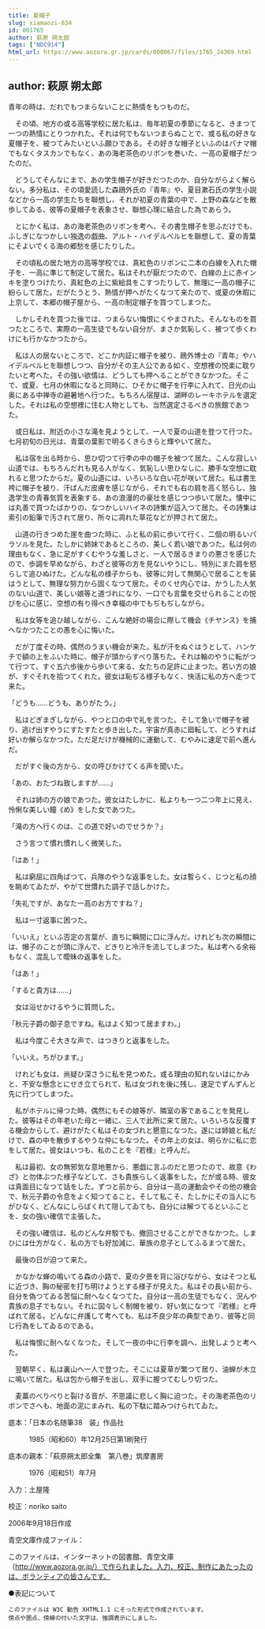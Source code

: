 ```yaml
---
title: 夏帽子
slug: xiamaozi-834
id: 001765
author: 萩原 朔太郎
tags: ["NDC914"]
html_url: https://www.aozora.gr.jp/cards/000067/files/1765_24369.html
---
```


## author: 萩原 朔太郎

青年の時は、だれでもつまらないことに熱情をもつものだ。

　その頃、地方の或る高等学校に居た私は、毎年初夏の季節になると、きまつて一つの熱情にとりつかれた。それは何でもないつまらぬことで、或る私の好きな夏帽子を、被つてみたいといふ願ひである。その好きな帽子といふのはパナマ帽でもなくタスカンでもなく、あの海老茶色のリボンを巻いた、一高の夏帽子だつたのだ。

　どうしてそんなにまで、あの学生帽子が好きだつたのか、自分ながらよく解らない。多分私は、その頃愛読した森鴎外氏の『青年』や、夏目漱石氏の学生小説などから一高の学生たちを聯想し、それが初夏の青葉の中で、上野の森などを散歩してゐる、彼等の夏帽子を表象させ、聯想心理に結合した為であらう。

　とにかく私は、あの海老茶色のリボンを考へ、その書生帽子を思ふだけでも、ふしぎになつかしい独逸の戯曲、アルト・ハイデルベルヒを聯想して、夏の青葉にそよいでくる海の郷愁を感じたりした。

　その頃私の居た地方の高等学校では、真紅色のリボンに二本の白線を入れた帽子を、一高に準じて制定して居た。私はそれが厭だつたので、白線の上に赤インキを塗りつけたり、真紅色の上に紫絵具をこすつたりして、無理に一高の帽子に紛らして居た。だがたうとう、熱情が押へがたくなつて来たので、或夏の休暇に上京して、本郷の帽子屋から、一高の制定帽子を買つてしまつた。

　しかしそれを買つた後では、つまらない悔恨にくやまされた。そんなものを買つたところで、実際の一高生徒でもない自分が、まさか気恥しく、被つて歩くわけにも行かなかつたから。

　私は人の居ないところで、どこか内証に帽子を被り、鴎外博士の『青年』やハイデルベルヒを聯想しつつ、自分がその主人公である如く、空想裡の悦楽に耽りたいと考へた。その強い欲情は、どうしても押へることができなかつた。そこで、或夏、七月の休暇になると同時に、ひそかに帽子を行李に入れて、日光の山奥にある中禅寺の避暑地へ行つた。もちろん宿屋は、湖畔のレーキホテルを選定した。それは私の空想裡に住む人物としても、当然選定さるべきの旅館であつた。

　或日私は、附近の小さな滝を見ようとして、一人で夏の山道を登つて行つた。七月初旬の日光は、青葉の葉影で明るくきらきらと輝やいて居た。

　私は宿を出る時から、思ひ切つて行李の中の帽子を被つて居た。こんな寂しい山道では、もちろんだれも見る人がなく、気恥しい思ひなしに、勝手な空想に耽れると思つたからだ。夏の山道には、いろいろな白い花が咲いて居た。私は書生袴に帽子を被り、汗ばんだ皮膚を感じながら、それでも右の肩を高く怒らし、独逸学生の青春気質を表象する、あの浪漫的の豪壮を感じつつ歩いて居た。懐中には丸善で買つたばかりの、なつかしいハイネの詩集が這入つて居た。その詩集は索引の鉛筆で汚されて居り、所々に凋れた草花などが押されて居た。

　山道の行きつめた崖を曲つた時に、ふと私の前に歩いて行く、二個の明るいパラソルを見た。たしかに姉妹であるところの、美しく若い娘であつた。私は何の理由もなく、急に足がすくむやうな羞しさと、一人で居るきまりの悪さを感じたので、歩調を早めながら、わざと彼等の方を見ないやうにし、特別にまた肩を怒らして追ひぬけた。どんな私の様子からも、彼等に対して無関心で居ることを装はうとして、無理な努力から固くなつて居た。そのくせ内心では、かうした人気のない山道で、美しい娘等と道づれになり、一口でも言葉を交せられることの悦びを心に感じ、空想の有り得べき幸福の中でもぢもぢしながら。

　私は女等を追ひ越しながら、こんな絶好の場合に際して機会《チヤンス》を捕へなかつたことの愚を心に悔いた。

　だが丁度その時、偶然のうまい機会が来た。私が汗をぬぐはうとして、ハンケチで額の上をふいた時に、帽子が頭からすべり落ちた。それは輪のやうに転がつて行つて、すぐ五六歩後から歩いて来る、女たちの足許に止まつた。若い方の娘が、すぐそれを拾つてくれた。彼女は恥ぢる様子もなく、快活に私の方へ走つて来た。

「どうも……どうも、ありがたう。」

　私はどぎまぎしながら、やつと口の中で礼を言つた。そして急いで帽子を被り、逃げ出すやうにすたすたと歩き出した。宇宙が真赤に廻転して、どうすれば好いか解らなかつた。ただ足だけが機械的に運動して、むやみに速足で前へ進んだ。

　だがすぐ後の方から、女の呼びかけてくる声を聞いた。

「あの、おたづね致しますが……」

　それは姉の方の娘であつた。彼女はたしかに、私よりも一つ二つ年上に見え、怜悧な美しい瞳《め》をした女であつた。

「滝の方へ行くのは、この道で好いのでせうか？」

　さう言つて慣れ慣れしく微笑した。

「はあ！」

　私は窮屈に四角ばつて、兵隊のやうな返事をした。女は暫らく、じつと私の顔を眺めてゐたが、やがて世慣れた調子で話しかけた。

「失礼ですが、あなた一高のお方ですね？」

　私は一寸返事に困つた。

「いいえ」といふ否定の言葉が、直ちに瞬間に口に浮んだ。けれども次の瞬間には、帽子のことが頭に浮んで、どきりと冷汗を流してしまつた。私は考へる余裕もなく、混乱して曖昧の返事をした。

「はあ！」

「すると貴方は……」

　女は浴せかけるやうに質問した。

「秋元子爵の御子息ですね。私はよく知つて居ますわ。」

　私は今度こそ大きな声で、はつきりと返事をした。

「いいえ。ちがひます。」

　けれども女は、尚疑ひ深さうに私を見つめた。或る理由の知れないはにかみと、不安な懸念とにせき立てられて、私は女づれを後に残し、速足でずんずんと先に行つてしまつた。



　私がホテルに帰つた時、偶然にもその娘等が、隣室の客であることを発見した。彼等はその年老いた母と一緒に、三人で此所に来て居た。いろいろな反覆する機会からして、避けがたく私はその女づれと懇意になつた。遂には姉娘と私だけで、森の中を散歩するやうな仲にもなつた。その年上の女は、明らかに私に恋をして居た。彼女はいつも、私のことを『若様』と呼んだ。

　私は最初、女の無邪気な意地悪から、悪戯に言ふのだと思つたので、故意《わざ》と勿体ぶつた様子などして、さも貴族らしく返事をした。だが或る時、彼女は真面目になつて話をした。ずつと前から、自分は一高の運動会やその他の機会で、秋元子爵の令息をよく知つてること。そして私こそ、たしかにその当人にちがひなく、どんなにしらばくれて隠してゐても、自分には解つてるといふことを、女の強い確信で主張した。

　その強い確信は、私のどんな弁駁でも、撤回させることができなかつた。しまひには仕方がなく、私の方でも好加減に、華族の息子としてふるまつて居た。

　最後の日が迫つて来た。

　かなかな蝉の鳴いてる森の小路で、夏の夕景を背に浴びながら、女はそつと私に近づき、胸の秘密を打ち明けようとする様子が見えた。私はその長い前から、自分を偽つてゐる苦悩に耐へなくなつてた。自分は一高の生徒でもなく、況んや貴族の息子でもない。それに図々しく制帽を被り、好い気になつて『若様』と呼ばれて居る。どんなに弁護して考へても、私は不良少年の典型であり、彼等と同じ行為をしてゐるのである。

　私は悔恨に耐へなくなつた。そして一夜の中に行李を調へ、出発しようと考へた。

　翌朝早く、私は裏山へ一人で登つた。そこには夏草が繁つて居り、油蝉が木立に鳴いて居た。私は包から帽子を出し、双手に握つてむしり切つた。

　麦藁のべりべりと裂ける音が、不思議に悲しく胸に迫つた。その海老茶色のリボンでさへも、地面の泥にまみれ、私の下駄に踏みつけられてゐた。













底本：「日本の名随筆38　装」作品社


　　　1985（昭和60）年12月25日第1刷発行

底本の親本：「萩原朔太郎全集　第八巻」筑摩書房

　　　1976（昭和51）年7月

入力：土屋隆

校正：noriko saito

2006年9月18日作成

青空文庫作成ファイル：

このファイルは、インターネットの図書館、青空文庫（http://www.aozora.gr.jp/）で作られました。入力、校正、制作にあたったのは、ボランティアの皆さんです。











●表記について


	このファイルは W3C 勧告 XHTML1.1 にそった形式で作成されています。
	傍点や圏点、傍線の付いた文字は、強調表示にしました。